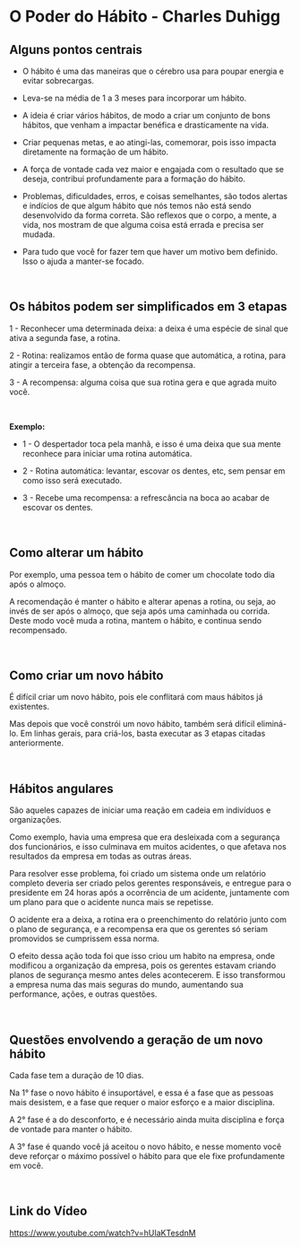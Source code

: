 # O Poder do Hábito - Charles Duhigg

Alguns pontos centrais
---

- O hábito é uma das maneiras que o cérebro usa para poupar energia e evitar sobrecargas.

- Leva-se na média de 1 a 3 meses para incorporar um hábito.

- A ideia é criar vários hábitos, de modo a criar um conjunto de bons hábitos, que venham a impactar benéfica e drasticamente na vida.

- Criar pequenas metas, e ao atingi-las, comemorar, pois isso impacta diretamente na formação de um hábito.

- A força de vontade cada vez maior e engajada com o resultado que se deseja, contribui profundamente para a formação do hábito.

- Problemas, dificuldades, erros, e coisas semelhantes, são todos alertas e indícios de que algum hábito que nós temos não está sendo desenvolvido da forma correta. São reflexos que o corpo, a mente, a vida, nos mostram de que alguma coisa está errada e precisa ser mudada.

- Para tudo que você for fazer tem que haver um motivo bem definido. Isso o ajuda a manter-se focado.

<br>

Os hábitos podem ser simplificados em 3 etapas
---

1 - Reconhecer uma determinada deixa: a deixa é uma espécie de sinal que ativa a segunda fase, a rotina.

2 - Rotina: realizamos então de forma quase que automática, a rotina, para atingir a terceira fase, a obtenção da recompensa.

3 - A recompensa: alguma coisa que sua rotina gera e que agrada muito você.

<br>

<b>Exemplo:</b>

- 1 - O despertador toca pela manhã, e isso é uma deixa que sua mente reconhece para iniciar uma rotina automática.

- 2 - Rotina automática: levantar, escovar os dentes, etc, sem pensar em como isso será executado.

- 3 - Recebe uma recompensa: a refrescância na boca ao acabar de escovar os dentes.

<br>

Como alterar um hábito
---

Por exemplo, uma pessoa tem o hábito de comer um chocolate todo dia após o almoço.

A recomendação é manter o hábito e alterar apenas a rotina, ou seja, ao invés de ser após o almoço, que seja após uma caminhada ou corrida. Deste modo você muda a rotina, mantem o hábito, e continua sendo recompensado.

<br>

Como criar um novo hábito
---

É difícil criar um novo hábito, pois ele conflitará com maus hábitos já existentes.

Mas depois que você constrói um novo hábito, também será difícil eliminá-lo.
Em linhas gerais, para criá-los, basta executar as 3 etapas citadas anteriormente.

<br>

Hábitos angulares
---

São aqueles capazes de iniciar uma reação em cadeia em indivíduos e organizações.

Como exemplo, havia uma empresa que era desleixada com a segurança dos funcionários, e isso culminava em muitos acidentes, o que afetava nos resultados da empresa em todas as outras áreas.

Para resolver esse problema, foi criado um sistema onde um relatório completo deveria ser criado pelos gerentes responsáveis, e entregue para o presidente em 24 horas após a ocorrência de um acidente, juntamente com um plano para que o acidente nunca mais se repetisse.

O acidente era a deixa, a rotina era o preenchimento do relatório junto com o plano de segurança, e a recompensa era que os gerentes só seriam promovidos se cumprissem essa norma.

O efeito dessa ação toda foi que isso criou um habito na empresa, onde modificou a organização da empresa, pois os gerentes estavam criando planos de segurança mesmo antes deles acontecerem. E isso transformou a empresa numa das mais seguras do mundo, aumentando sua performance, ações, e outras questões.

<br>

Questões envolvendo a geração de um novo hábito
---

Cada fase tem a duração de 10 dias.

Na 1° fase o novo hábito é insuportável, e essa é a fase que as pessoas mais desistem, e a fase que requer o maior esforço e a maior disciplina.

A 2° fase é a do desconforto, e é necessário ainda muita disciplina e força de vontade para manter o hábito.

A 3° fase é quando você já aceitou o novo hábito, e nesse momento você deve reforçar o máximo possível o hábito para que ele fixe profundamente em você.

<br>

## Link do Vídeo

https://www.youtube.com/watch?v=hUIaKTesdnM


